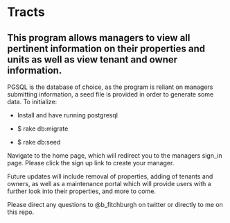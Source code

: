 # Tracts

## This program allows managers to view all pertinent information on their properties and units as well as view tenant and owner information.

PGSQL is the database of choice, as the program is reliant on managers submitting information, a seed file is provided in order to generate some data. To initialize:

- Install and have running postgresql

- $ rake db:migrate

- $ rake db:seed

Navigate to the home page, which will redirect you to the managers sign_in page.  Please click the sign up link to create your manager.  

Future updates will include removal of properties, adding of tenants and owners, as well as a maintenance portal which will provide users with a further look into their properties, and more to come.  

Please direct any questions to @b_fitchburgh on twitter or directly to me on this repo.
